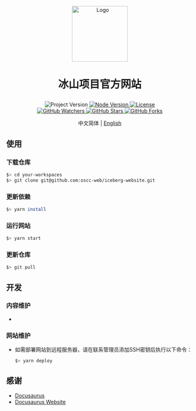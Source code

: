 <p align="center">
    <img alt="Logo" src="https://github.com/oscc-web/ieda-website-resources/blob/main/images/logo/logo.png" width="150">
</p>

<h1>
    <p align="center">冰山项目官方网站</p>
</h1>

<p align="center">
    <a title="Project Version">
        <img alt="Project Version" src="https://img.shields.io/badge/version-1.0.0-brightgreen" />
    </a>
        <a title="Node Version" target="_blank" href="https://nodejs.org">
        <img alt="Node Version" src="https://img.shields.io/badge/Node-%3E%3D18.19.0-blue" />
    </a>
    <a title="License" target="_blank" href="https://github.com/oscc-web/iceberg-website/blob/master/LICENSE">
        <img alt="License" src="https://img.shields.io/github/license/oscc-web/iceberg-website.svg" />
    </a>
    <br/>
    <a title="GitHub Watchers" target="_blank" href="https://github.com/oscc-web/iceberg-website/watchers">
        <img alt="GitHub Watchers" src="https://img.shields.io/github/watchers/oscc-web/iceberg-website.svg?label=Watchers&style=social" />
    </a>
    <a title="GitHub Stars" target="_blank" href="https://github.com/oscc-web/iceberg-website/stargazers">
        <img alt="GitHub Stars" src="https://img.shields.io/github/stars/oscc-web/iceberg-website.svg?label=Stars&style=social" />
    </a>
    <a title="GitHub Forks" target="_blank" href="https://github.com/oscc-web/iceberg-website/network/members">
        <img alt="GitHub Forks" src="https://img.shields.io/github/forks/oscc-web/iceberg-website.svg?label=Forks&style=social" />
    </a>
</p>

<p align="center">中文简体 | <a title="English" href="README.md">English</a></p>

## 使用

### 下载仓库

```sh
$> cd your-workspaces
$> git clone git@github.com:oscc-web/iceberg-website.git
```

### 更新依赖

```sh
$> yarn install
```

### 运行网站

```sh
$> yarn start
```

### 更新仓库

```sh
$> git pull
```

## 开发

### 内容维护

-

### 网站维护

- 如需部署网站到远程服务器，请在联系管理员添加SSH密钥后执行以下命令：

    ```sh
    $> yarn deploy
    ```

## 感谢

- [Docusaurus](https://docusaurus.io/)
- [Docusaurus Website](https://github.com/facebook/docusaurus/website)
